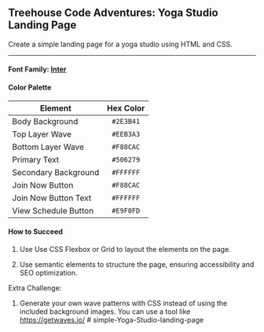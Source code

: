 ## Treehouse Code Adventures: Yoga Studio Landing Page

Create a simple landing page for a yoga studio using HTML and CSS.

---

#### Font Family: [Inter](https://fonts.google.com/specimen/Inter)

#### Color Palette

| Element              | Hex Color |
|----------------------| :-------: |
| Body Background      | `#2E3B41` |
| Top Layer Wave       | `#EEB3A3` |
| Bottom Layer Wave    | `#F88CAC` |
| Primary Text         | `#506279` |
| Secondary Background | `#FFFFFF` |
| Join Now Button      | `#F88CAC` |
| Join Now Button Text | `#FFFFFF` |
| View Schedule Button | `#E9F0FD` |

#### How to Succeed

1. Use Use CSS Flexbox or Grid to layout the elements on the page.

2. Use semantic elements to structure the page, ensuring accessibility and SEO optimization.

Extra Challenge:

1. Generate your own wave patterns with CSS instead of using the included background images. You can use a tool like https://getwaves.io/ # simple-Yoga-Studio-landing-page

